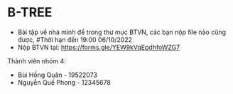 # B-TREE

- Bài tập về nhà mình để trong thư mục BTVN, các bạn nộp file nào cũng được, #Thời hạn đến 19:00 06/10/2022
- Nộp BTVN tại: https://forms.gle/YEW9kVqEpdhfoWZG7

Thành viên nhóm 4:
  - Bùi Hồng Quân - 19522073
  - Nguyễn Quế Phong - 12345678
